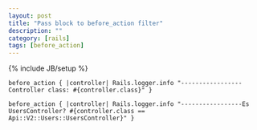 ```yaml
---
layout: post
title: "Pass block to before_action filter"
description: ""
category: [rails]
tags: [before_action]
---
```

{% include JB/setup %}

    before_action { |controller| Rails.logger.info "-----------------Controller class: #{controller.class}" }

    before_action { |controller| Rails.logger.info "-----------------Es UsersController? #{controller.class == Api::V2::Users::UsersController}" }
